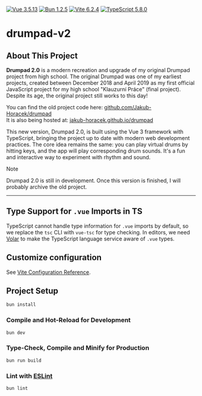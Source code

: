 [![Vue 3.5.13](https://img.shields.io/badge/Vue-3.5.13-42b883?logo=vue.js&logoColor=white)](https://vuejs.org/)
[![Bun 1.2.5](https://img.shields.io/badge/Bun-1.2.5-000000?logo=bun&logoColor=white)](https://bun.sh/)
[![Vite 6.2.4](https://img.shields.io/badge/Vite-6.2.4-646cff?logo=vite&logoColor=white)](https://vitejs.dev/)
[![TypeScript 5.8.0](https://img.shields.io/badge/TypeScript-5.8.0-3178c6?logo=typescript&logoColor=white)](https://www.typescriptlang.org/)

# drumpad-v2

## About This Project

**Drumpad 2.0** is a modern recreation and upgrade of my original Drumpad project from high school. The original Drumpad was one of my earliest projects, created between December 2018 and April 2019 as my first official JavaScript project for my high school "Klauzurní Práce" (final project). Despite its age, the original project still works to this day!

You can find the old project code here: [github.com/Jakub-Horacek/drumpad](https://github.com/Jakub-Horacek/drumpad)  
It is also being hosted at: [jakub-horacek.github.io/drumpad](https://jakub-horacek.github.io/drumpad/)

This new version, Drumpad 2.0, is built using the Vue 3 framework with TypeScript, bringing the project up to date with modern web development practices. The core idea remains the same: you can play virtual drums by hitting keys, and the app will play corresponding drum sounds. It's a fun and interactive way to experiment with rhythm and sound.

> [!NOTE]  
> Drumpad 2.0 is still in development. Once this version is finished, I will probably archive the old project.

---

## Type Support for `.vue` Imports in TS

TypeScript cannot handle type information for `.vue` imports by default, so we replace the `tsc` CLI with `vue-tsc` for type checking. In editors, we need [Volar](https://marketplace.visualstudio.com/items?itemName=Vue.volar) to make the TypeScript language service aware of `.vue` types.

## Customize configuration

See [Vite Configuration Reference](https://vite.dev/config/).

## Project Setup

```sh
bun install
```

### Compile and Hot-Reload for Development

```sh
bun dev
```

### Type-Check, Compile and Minify for Production

```sh
bun run build
```

### Lint with [ESLint](https://eslint.org/)

```sh
bun lint
```
